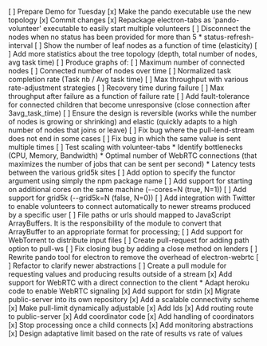 [ ] Prepare Demo for Tuesday
  [x] Make the pando executable use the new topology
  [x] Commit changes
  [x] Repackage electron-tabs as 'pando-volunteer' executable to easily start multiple volunteers
  [ ] Disconnect the nodes when no status has been provided for more than 5 * status-refresh-interval
  [ ] Show the number of leaf nodes as a function of time (elasticity)
  [ ] Add more statistics about the tree topology (depth, total number of nodes, avg task time)
  [ ] Produce graphs of:
     [ ] Maximum number of connected nodes
     [ ] Connected number of nodes over time
     [ ] Normalized task completion rate (Task nb / Avg task time)
     [ ] Max throughput with various rate-adjustment strategies
     [ ] Recovery time during failure
     [ ] Max throughput after failure as a function of failure rate 
[ ] Add fault-tolerance for connected children that become unresponsive (close connection after 3avg_task_time)
[ ] Ensure the design is reversible (works while the number of nodes is growing or shrinking) and elastic (quickly adapts to a high number of nodes that joins or leave)
[ ] Fix bug where the pull-lend-stream does not end in some cases
[ ] Fix bug in which the same value is sent multiple times
[ ] Test scaling with volunteer-tabs
    * Identify bottlenecks (CPU, Memory, Bandwidth)
    * Optimal number of WebRTC connections (that maximizes the number of jobs that can be sent per second)
    * Latency tests between the various grid5k sites
[ ] Add option to specify the functor argument using simply the npm package name
[ ] Add support for starting on additional cores on the same machine (--cores=N (true, N=1)) 
[ ] Add support for grid5k (--grid5k=N (false, N=0))
[ ] Add integration with Twitter to enable volunteers to connect automatically to newer streams produced by a specific user
[ ] File paths or urls should mapped to JavaScript ArrayBuffers. It is
    the responsibility of the module to convert that ArrayBuffer to an
    appropriate format for processing;
[ ] Add support for WebTorrent to distribute input files
[ ] Create pull-request for adding path option to pull-ws
[ ] Fix closing bug by adding a close method on lenders
[ ] Rewrite pando tool for electron to remove the overhead of electron-webrtc
[ ] Refactor to clarify newer abstractions
[ ] Create a pull module for requesting values and producing results 
    outside of a stream
[x] Add support for WebRTC with a direct connection to the client
    * Adapt heroku code to enable WebRTC signaling
[x] Add support for stdin
[x] Migrate public-server into its own repository
[x] Add a scalable connectivity scheme
    [x] Make pull-limit dynamically adjustable
    [x] Add Ids
    [x] Add routing route to public-server
    [x] Add coordinator code
    [x] Add handling of coordinators
    [x] Stop processing once a child connects
[x] Add monitoring abstractions
[x] Design adaptative limit based on the rate of results vs rate of values
